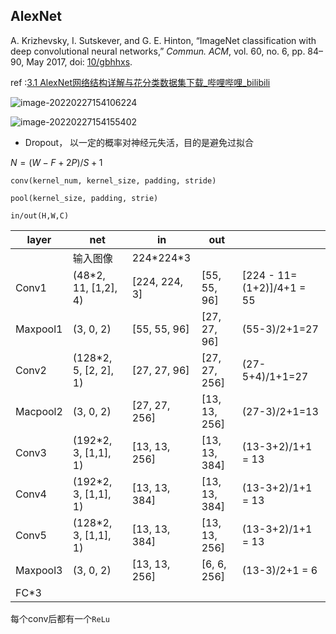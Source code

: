 ## AlexNet

A. Krizhevsky, I. Sutskever, and G. E. Hinton, “ImageNet classification with deep convolutional neural networks,” *Commun. ACM*, vol. 60, no. 6, pp. 84–90, May 2017, doi: [10/gbhhxs](https://doi.org/10/gbhhxs).

ref :[3.1 AlexNet网络结构详解与花分类数据集下载_哔哩哔哩_bilibili](https://www.bilibili.com/video/BV1p7411T7Pc?spm_id_from=333.999.0.0)

![image-20220227154106224](https://kinvy-images.oss-cn-beijing.aliyuncs.com/Images/image-20220227154106224.png)



![image-20220227154155402](https://kinvy-images.oss-cn-beijing.aliyuncs.com/Images/image-20220227154155402.png)

- Dropout， 以一定的概率对神经元失活，目的是避免过拟合

$N = (W-F+2P)/S+1$

`conv(kernel_num, kernel_size, padding, stride)`

`pool(kernel_size, padding, strie)`

`in/out(H,W,C)`

| layer    | net                   | in            | out           |                           |
| -------- | --------------------- | ------------- | ------------- | ------------------------- |
|          | 输入图像              | 224\*224\*3   |               |                           |
| Conv1    | (48*2,  11, [1,2], 4) | [224, 224, 3] | [55, 55, 96]  | [224 - 11=(1+2)]/4+1 = 55 |
| Maxpool1 | (3, 0, 2)             | [55, 55, 96]  | [27, 27, 96]  | (55-3)/2+1=27             |
| Conv2    | (128*2, 5, [2, 2], 1) | [27, 27, 96]  | [27, 27, 256] | (27-5+4)/1+1=27           |
| Macpool2 | (3, 0, 2)             | [27, 27, 256] | [13, 13, 256] | (27-3)/2+1=13             |
| Conv3    | (192*2, 3, [1,1], 1)  | [13, 13, 256] | [13, 13, 384] | (13-3+2)/1+1 = 13         |
| Conv4    | (192*2, 3, [1,1], 1)  | [13, 13, 384] | [13, 13, 384] | (13-3+2)/1+1 = 13         |
| Conv5    | (128*2, 3, [1,1], 1)  | [13, 13, 384] | [13, 13, 256] | (13-3+2)/1+1 = 13         |
| Maxpool3 | (3, 0, 2)             | [13, 13, 256] | [6, 6, 256]   | (13-3)/2+1 = 6            |
| FC*3     |                       |               |               |                           |

每个conv后都有一个`ReLu`



